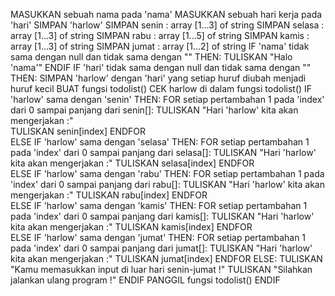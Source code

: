 MASUKKAN sebuah nama pada 'nama'
MASUKKAN sebuah hari kerja pada 'hari'
SIMPAN 'harlow'
SIMPAN senin : array [1...3] of string
SIMPAN selasa : array [1...3] of string
SIMPAN rabu : array [1...5] of string
SIMPAN kamis : array [1...3] of string 
SIMPAN jumat : array [1...2] of string 
IF 'nama' tidak sama dengan null dan tidak sama dengan "" THEN:
	TULISKAN "Halo 'nama'"
ENDIF
IF 'hari' tidak sama dengan null dan tidak sama dengan "" THEN:
	SIMPAN 'harlow' dengan 'hari' yang setiap huruf diubah menjadi huruf kecil
	BUAT fungsi todolist()
	CEK harlow di dalam fungsi todolist()
		IF 'harlow' sama dengan 'senin' THEN:
			FOR setiap pertambahan 1 pada 'index' dari 0 sampai panjang dari senin[]:
				TULISKAN "Hari 'harlow' kita akan mengerjakan :"	
				TULISKAN senin[index]
			ENDFOR	
		ELSE IF 'harlow' sama dengan 'selasa' THEN:
			FOR setiap pertambahan 1 pada 'index' dari 0 sampai panjang dari selasa[]:
				TULISKAN "Hari 'harlow' kita akan mengerjakan :"
				TULISKAN selasa[index]
			ENDFOR		
		ELSE IF 'harlow' sama dengan 'rabu' THEN:
			FOR setiap pertambahan 1 pada 'index' dari 0 sampai panjang dari rabu[]:
				TULISKAN "Hari 'harlow' kita akan mengerjakan :"
				TULISKAN rabu[index]
			ENDFOR		
		ELSE IF 'harlow' sama dengan 'kamis' THEN:
			FOR setiap pertambahan 1 pada 'index' dari 0 sampai panjang dari kamis[]:
				TULISKAN "Hari 'harlow' kita akan mengerjakan :"
				TULISKAN kamis[index]
			ENDFOR			
		ELSE IF 'harlow' sama dengan 'jumat' THEN:
			FOR setiap pertambahan 1 pada 'index' dari 0 sampai panjang dari jumat[]:
				TULISKAN "Hari 'harlow' kita akan mengerjakan :"
				TULISKAN jumat[index]
			ENDFOR
		ELSE:
			TULISKAN "Kamu memasukkan input di luar hari senin-jumat !"
			TULISKAN "Silahkan jalankan ulang program !"
		ENDIF
	PANGGIL fungsi todolist()
ENDIF	